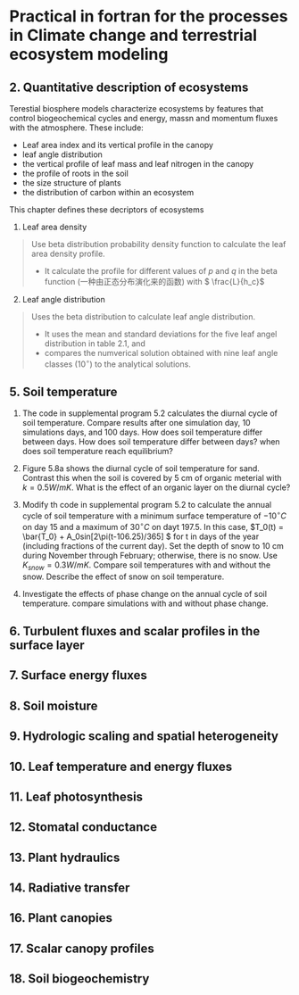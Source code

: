 # Practical in fortran for the processes in Climate change and terrestrial ecosystem modeling

## 2. Quantitative description of ecosystems

Terestial biosphere models characterize ecosystems by features that control biogeochemical cycles and energy, massn and momentum fluxes with the atmosphere.
These include:

- Leaf area index and its vertical profile in the canopy
- leaf angle distribution
- the vertical profile of leaf mass and leaf nitrogen in the canopy
- the profile of roots in the soil
- the size structure of plants
- the distribution of carbon within an ecosystem


This chapter defines these decriptors of ecosystems

1. Leaf area density

> Use beta distribution probability density function to calculate the leaf area density profile.
>
> - It calculate the profile for different values of $p$ and $q$ in the beta function (一种由正态分布演化来的函数) with $ \frac{L}{h_c}$

2. Leaf angle distribution

> Uses the beta distribution to calculate leaf angle distribution.
>
> - It uses the mean and standard deviations for the five leaf angel distribution in table 2.1, and 
> - compares the numverical solution obtained with nine leaf angle classes ($10^\circ$) to the analytical solutions.

## 5. Soil temperature

1. The code in supplemental program 5.2 calculates the diurnal cycle of soil temperature. Compare results after one simulation day, 10 simulations days, and 100 days. How does soil temperature differ between days. How does soil temperature differ between days? when does soil temperature reach equilibrium?

2. Figure 5.8a shows the diurnal cycle of soil temperature for sand. Contrast this when the soil is covered by 5 cm of organic meterial with $k = 0.5 W/mK$. What is the effect of an organic layer on the diurnal cycle?

3. Modify th code in supplemental program 5.2 to calculate the annual cycle of soil temperature with a minimum surface temperature of $-10^\circ C$ on day 15 and a maximum of $30^\circ C$ on dayt 197.5. In this case, $T_0(t) = \bar{T_0} + A_0sin[2\pi(t-106.25)/365] $ for t in days of the year (including fractions of the current day). Set the depth of snow to 10 cm during November through February; otherwise, there is no snow. Use $K_{snow} = 0.3W/mK$. Compare soil temperatures with and without the snow. Describe the effect of snow on soil temperature.

4. Investigate the effects of phase change on the annual cycle of soil temperature. compare simulations with and without phase change.

## 6. Turbulent fluxes and scalar profiles in the surface layer

## 7. Surface energy fluxes

## 8. Soil moisture

## 9. Hydrologic scaling and spatial heterogeneity

## 10. Leaf temperature and energy fluxes

## 11. Leaf photosynthesis

## 12. Stomatal conductance

## 13. Plant hydraulics

## 14. Radiative transfer

## 16. Plant canopies

## 17. Scalar canopy profiles

## 18. Soil biogeochemistry